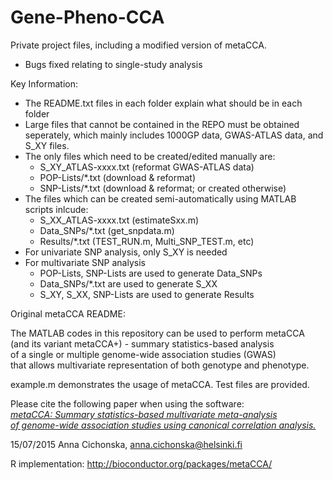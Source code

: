 # Gene-Pheno-CCA

Private project files, including a modified version of metaCCA.
- Bugs fixed relating to single-study analysis

Key Information:
- The README.txt files in each folder explain what should be in each folder
- Large files that cannot be contained in the REPO must be obtained seperately, which mainly includes 1000GP data, GWAS-ATLAS data, and S_XY files.
- The only files which need to be created/edited manually are:
	- S_XY_ATLAS-xxxx.txt (reformat GWAS-ATLAS data)
	- POP-Lists/*.txt (download & reformat)
	- SNP-Lists/*.txt (download & reformat; or created otherwise)
- The files which can be created semi-automatically using MATLAB scripts inlcude:
	- S_XX_ATLAS-xxxx.txt (estimateSxx.m)
	- Data_SNPs/*.txt (get_snpdata.m)
	- Results/*.txt (TEST_RUN.m, Multi_SNP_TEST.m, etc)
- For univariate SNP analysis, only S_XY is needed
- For multivariate SNP analysis
	- POP-Lists, SNP-Lists are used to generate Data_SNPs
	- Data_SNPs/*.txt are used to generate S_XX
	- S_XY, S_XX, SNP-Lists are used to generate Results

Original metaCCA README:

The MATLAB codes in this repository can be used to perform metaCCA <br />
(and its variant metaCCA+) - summary statistics-based analysis <br />
of a single or multiple genome-wide association studies (GWAS) <br />
that allows multivariate representation of both genotype and phenotype.

example.m demonstrates the usage of metaCCA. Test files are provided.

Please cite the following paper when using the software: <br />
[*metaCCA: Summary statistics-based multivariate meta-analysis <br />
of genome-wide association studies using canonical correlation analysis.*](http://bioinformatics.oxfordjournals.org/content/early/2016/02/19/bioinformatics.btw052.abstract)
<br />


15/07/2015 Anna Cichonska, anna.cichonska@helsinki.fi

R implementation: http://bioconductor.org/packages/metaCCA/
